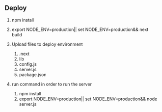 ## Deploy

1. npm install

2. export NODE_ENV=production|| set NODE_ENV=production&& next build

4. Upload files to deploy environment
    1. .next
    2. lib
    3. config.js
    4. server.js
    5. package.json
5. run command in order to run the server
    1. npm install
    2. export NODE_ENV=production|| set NODE_ENV=production&& node server.js